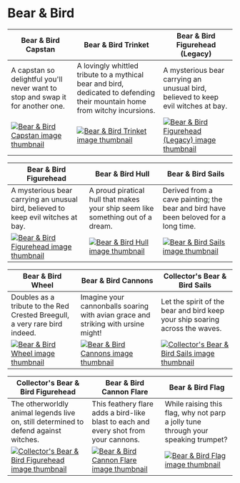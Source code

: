 # Bear & Bird

| Bear & Bird Capstan | Bear & Bird Trinket | Bear & Bird Figurehead (Legacy) |
| ------------------- | ------------------- | ------------------------------- |
| A capstan so delightful you'll never want to stop and swap it for another one. | A lovingly whittled tribute to a mythical bear and bird, dedicated to defending their mountain home from witchy incursions. | A mysterious bear carrying an unusual bird, believed to keep evil witches at bay. |
| [![Bear & Bird Capstan image thumbnail](https://seaofthieves.wiki.gg/images/7/79/Bear_%26_Bird_Capstan.png)](https://seaofthieves.wiki.gg/wiki/Bear_&_Bird_Capstan) | [![Bear & Bird Trinket image thumbnail](https://seaofthieves.wiki.gg/images/0/0f/Bear_%26_Bird_Trinket.png)](https://seaofthieves.wiki.gg/wiki/Bear_&_Bird_Trinket) | [![Bear & Bird Figurehead (Legacy) image thumbnail](https://seaofthieves.wiki.gg/images/8/85/Bear_%26_Bird_Figurehead_%28Legacy%29.png)](https://seaofthieves.wiki.gg/wiki/Bear_&_Bird_Figurehead_(Legacy)) |

| Bear & Bird Figurehead | Bear & Bird Hull | Bear & Bird Sails |
| ---------------------- | ---------------- | ----------------- |
| A mysterious bear carrying an unusual bird, believed to keep evil witches at bay. | A proud piratical hull that makes your ship seem like something out of a dream. | Derived from a cave painting; the bear and bird have been beloved for a long time. |
| [![Bear & Bird Figurehead image thumbnail](https://seaofthieves.wiki.gg/images/5/5a/Bear_%26_Bird_Figurehead.png)](https://seaofthieves.wiki.gg/wiki/Bear_&_Bird_Figurehead) | [![Bear & Bird Hull image thumbnail](https://seaofthieves.wiki.gg/images/3/38/Bear_%26_Bird_Hull.png)](https://seaofthieves.wiki.gg/wiki/Bear_&_Bird_Hull) | [![Bear & Bird Sails image thumbnail](https://seaofthieves.wiki.gg/images/7/79/Bear_%26_Bird_Sails.png)](https://seaofthieves.wiki.gg/wiki/Bear_&_Bird_Sails) |

| Bear & Bird Wheel | Bear & Bird Cannons | Collector's Bear & Bird Sails |
| ----------------- | ------------------- | ----------------------------- |
| Doubles as a tribute to the Red Crested Breegull, a very rare bird indeed. | Imagine your cannonballs soaring with avian grace and striking with ursine might! | Let the spirit of the bear and bird keep your ship soaring across the waves. |
| [![Bear & Bird Wheel image thumbnail](https://seaofthieves.wiki.gg/images/b/b9/Bear_%26_Bird_Wheel.png)](https://seaofthieves.wiki.gg/wiki/Bear_&_Bird_Wheel) | [![Bear & Bird Cannons image thumbnail](https://seaofthieves.wiki.gg/images/1/19/Bear_%26_Bird_Cannons.png)](https://seaofthieves.wiki.gg/wiki/Bear_&_Bird_Cannons) | [![Collector's Bear & Bird Sails image thumbnail](https://seaofthieves.wiki.gg/images/4/44/Collector%27s_Bear_%26_Bird_Sails.png)](https://seaofthieves.wiki.gg/wiki/Collector's_Bear_&_Bird_Sails) |

| Collector's Bear & Bird Figurehead | Bear & Bird Cannon Flare | Bear & Bird Flag |
| ---------------------------------- | ------------------------ | ---------------- |
| The otherworldly animal legends live on, still determined to defend against witches. | This feathery flare adds a bird-like blast to each and every shot from your cannons. | While raising this flag, why not parp a jolly tune through your speaking trumpet? |
| [![Collector's Bear & Bird Figurehead image thumbnail](https://seaofthieves.wiki.gg/images/4/48/Collector%27s_Bear_%26_Bird_Figurehead.png)](https://seaofthieves.wiki.gg/wiki/Collector's_Bear_&_Bird_Figurehead) | [![Bear & Bird Cannon Flare image thumbnail](https://seaofthieves.wiki.gg/images/e/e5/Bear_%26_Bird_Cannon_Flare.png)](https://seaofthieves.wiki.gg/wiki/Bear_&_Bird_Cannon_Flare) | [![Bear & Bird Flag image thumbnail](https://seaofthieves.wiki.gg/images/e/e4/Bear_%26_Bird_Flag.png)](https://seaofthieves.wiki.gg/wiki/Bear_&_Bird_Flag) |
